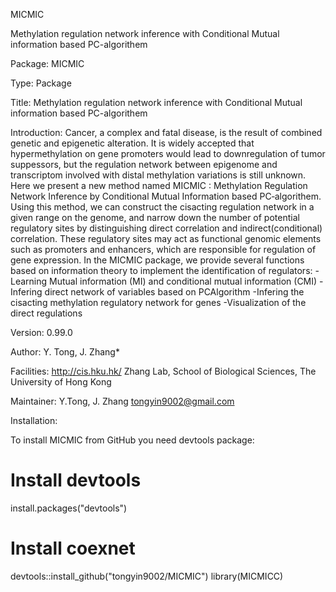 MICMIC

Methylation regulation network inference with Conditional Mutual information based PC-algorithem

Package: MICMIC

Type: Package

Title: Methylation regulation network inference with Conditional Mutual information based PC-algorithem

Introduction: Cancer, a complex and fatal disease, is the result of combined genetic and epigenetic alteration. It is widely
accepted that hypermethylation on gene promoters would lead to downregulation
of tumor suppessors, but
the regulation network between epigenome and transcriptom involved with distal methylation variations is
still unknown. Here we present a new method named MICMIC : Methylation Regulation Network Inference by
Conditional Mutual Information based PC‐algorithem. Using this method, we can construct the cisacting
regulation network in a given range on the genome, and narrow down the number of potential regulatory
sites by distinguishing direct correlation and indirect(conditional) correlation. These regulatory sites may act
as functional genomic elements such as promoters and enhancers, which are responsible for regulation of
gene expression. In the MICMIC package, we provide several functions based on information theory to
implement the identification of regulators:
-Learning Mutual information (MI) and conditional mutual information (CMI)
-Infering direct network of variables based on PCAlgorithm
-Infering the cisacting methylation regulatory network for genes
-Visualization of the direct regulations

Version: 0.99.0

Author: Y. Tong, J. Zhang*

Facilities: http://cis.hku.hk/ Zhang Lab, School of Biological Sciences, The University of Hong Kong

Maintainer: Y.Tong, J. Zhang tongyin9002@gmail.com


Installation: 

To install MICMIC from GitHub you need devtools package:

# Install devtools
install.packages("devtools")
# Install coexnet
devtools::install_github("tongyin9002/MICMIC")
library(MICMICC)

